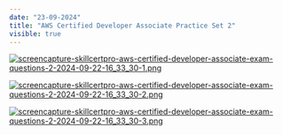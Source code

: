 ```yaml
---
date: "23-09-2024"
title: "AWS Certified Developer Associate Practice Set 2"
visible: true
---
```

<a href="/blog/images/screencapture-skillcertpro-aws-certified-developer-associate-exam-questions-2-2024-11-07-15_03_54-1" target="_blank"><img src="/blog/images/screencapture-skillcertpro-aws-certified-developer-associate-exam-questions-2-2024-11-07-15_03_54-1" alt="screencapture-skillcertpro-aws-certified-developer-associate-exam-questions-2-2024-09-22-16_33_30-1.png" /></a>

<a href="/blog/images/screencapture-skillcertpro-aws-certified-developer-associate-exam-questions-2-2024-11-07-15_03_54-2" target="_blank"><img src="/blog/images/screencapture-skillcertpro-aws-certified-developer-associate-exam-questions-2-2024-11-07-15_03_54-2" alt="screencapture-skillcertpro-aws-certified-developer-associate-exam-questions-2-2024-09-22-16_33_30-2.png" /></a>

<a href="/blog/images/screencapture-skillcertpro-aws-certified-developer-associate-exam-questions-2-2024-11-07-15_03_54-3" target="_blank"><img src="/blog/images/screencapture-skillcertpro-aws-certified-developer-associate-exam-questions-2-2024-11-07-15_03_54-3" alt="screencapture-skillcertpro-aws-certified-developer-associate-exam-questions-2-2024-09-22-16_33_30-3.png" /></a>

